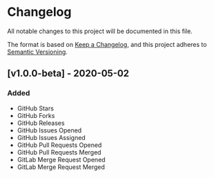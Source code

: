 # Changelog

All notable changes to this project will be documented in this file.

The format is based on [Keep a Changelog](https://keepachangelog.com/en/1.0.0/),
and this project adheres to [Semantic Versioning](https://semver.org/spec/v2.0.0.html).

## [v1.0.0-beta] - 2020-05-02

### Added

- GitHub Stars
- GitHub Forks
- GitHub Releases
- GitHub Issues Opened
- GitHub Issues Assigned
- GitHub Pull Requests Opened
- GitHub Pull Requests Merged
- GitLab Merge Request Opened
- GitLab Merge Request Merged
